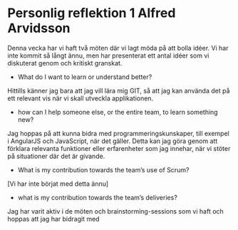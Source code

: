 # Personlig reflektion 1 Alfred Arvidsson

Denna vecka har vi haft två möten där vi lagt möda på att bolla idéer. Vi har inte kommit så långt ännu, men har presenterat ett antal idéer som vi diskuterat genom och kritiskt granskat. 

- What do I want to learn or understand better?

Hittills känner jag bara att jag vill lära mig GIT, så att jag kan använda det på ett relevant vis när vi skall utveckla applikationen.

- how can I help someone else, or the entire team, to learn something new?

Jag hoppas på att kunna bidra med programmeringskunskaper, till exempel i AngularJS och JavaScript, när det gäller. Detta kan jag göra genom att förklara relevanta funktioner eller erfarenheter som jag innehar, när vi stöter på situationer där det är givande.

- What is my contribution towards the team’s use of Scrum?

[Vi har inte börjat med detta ännu]

- what is my contribution towards the team’s deliveries?

Jag har varit aktiv i de möten och brainstorming-sessions som vi haft och hoppas att jag har bidragit med 
